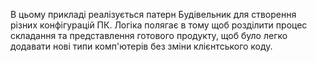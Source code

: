 В цьому прикладі реалізується патерн Будівельник для створення
різних конфігурацій ПК. Логіка полягає в тому щоб розділити процес
складання та представлення готового продукту, щоб було легко додавати
нові типи комп'ютерів без зміни клієнтського коду.